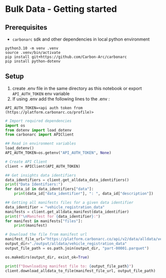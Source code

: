 # Bulk Data - Getting started

## Prerequisites
- `carbonarc` sdk and other dependencies in local python environment

```
python3.10 -m venv .venv
source .venv/bin/activate
pip install git+https://github.com/Carbon-Arc/carbonarc
pip install python-dotenv
```

## Setup

1. create .env file in the same directory as this notebook or export `API_AUTH_TOKEN` env variable
2. If using .env add the following lines to the .env :

```
API_AUTH_TOKEN=<api auth token from (https://platform.carbonarc.co/profile)>
```


```python
# Import required dependencies
import os
from dotenv import load_dotenv
from carbonarc import APIClient
```


```python
## Read in environment variables
load_dotenv()
API_AUTH_TOKEN=os.getenv("API_AUTH_TOKEN", None)
```


```python
# Create API Client
client = APIClient(API_AUTH_TOKEN)
```


```python
## Get insights data identifiers
data_identifiers = client.get_alldata_data_identifiers()
print("Data Identifiers:")
for data_id in data_identifiers["data"]:
    print(data_id["data_identifier"], ": ", data_id["description"])
```


```python
## Getting all manifests files for a given data identifier
data_identifier = "vehicle_registration_data"
manifests = client.get_alldata_manifest(data_identifier)
print(f"\nManifest for {data_identifier}:")
for manifest in manifests["files"]:
    print(manifest)
```


```python
# Download the file from manifest url
manifest_file_url="https://platform.carbonarc.co/api/v2/data/alldata/vehicle_registration_data/part-00000-a92189b3-b568-4068-9e04-0a34f59a3a88?drop_partition_id=1744757997"
output_dir="./output/alldata/vehicle_registration_data"
output_file_path = os.path.join(output_dir, "part-00001.parquet")

os.makedirs(output_dir, exist_ok=True)

print(f"Downloading manifest file to: {output_file_path}")
client.download_alldata_to_file(manifest_file_url, output_file_path)

```
